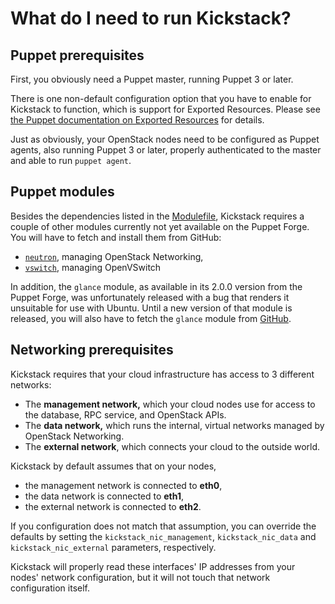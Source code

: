 # What do I need to run Kickstack?

## Puppet prerequisites

First, you obviously need a Puppet master, running Puppet 3 or
later.

There is one non-default configuration option that you have to enable
for Kickstack to function, which is support for Exported
Resources. Please see
[the Puppet documentation on Exported Resources](http://docs.puppetlabs.com/puppet/2.7/reference/lang_exported.html)
for details.

Just as obviously, your OpenStack nodes need to be configured as
Puppet agents, also running Puppet 3 or later, properly authenticated
to the master and able to run `puppet agent`.

## Puppet modules

Besides the dependencies listed in the [Modulefile](../Modulefile),
Kickstack requires a couple of other modules currently not yet
available on the Puppet Forge. You will have to fetch and install them
from GitHub:

* [`neutron`](https://github.com/stackforge/puppet-neutron), managing
  OpenStack Networking,
* [`vswitch`](https://github.com/CiscoSystems/puppet-vswitch),
  managing OpenVSwitch

In addition, the `glance` module, as available in its 2.0.0 version
from the Puppet Forge, was unfortunately released with a bug that
renders it unsuitable for use with Ubuntu. Until a new version of that
module is released, you will also have to fetch the `glance` module
from [GitHub](https://github.com/stackforge/puppet-glance).

## Networking prerequisites

Kickstack requires that your cloud infrastructure has access to 3
different networks:

* The **management network,** which your cloud nodes use for access to
  the database, RPC service, and OpenStack APIs.
* The **data network,** which runs the internal, virtual networks
  managed by OpenStack Networking.
* The **external network**, which connects your cloud to the outside
  world.

Kickstack by default assumes that on your nodes,

* the management network is connected to **eth0**,
* the data network is connected to **eth1**,
* the external network is connected to **eth2**.

If you configuration does not match that assumption, you can override
the defaults by setting the `kickstack_nic_management`,
`kickstack_nic_data` and `kickstack_nic_external` parameters,
respectively.

Kickstack will properly read these interfaces' IP addresses from your
nodes' network configuration, but it will not touch that network
configuration itself.
